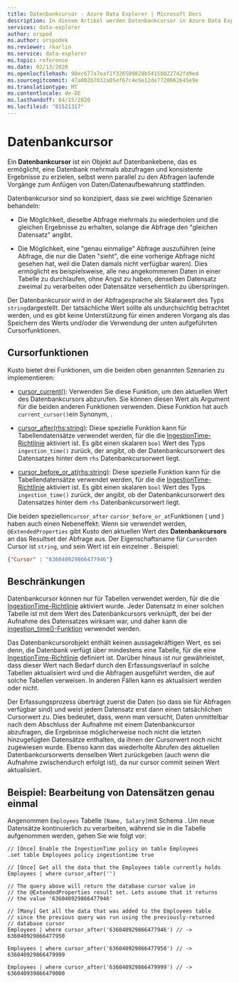 ```yaml
---
title: Datenbankcursor - Azure Data Explorer | Microsoft Docs
description: In diesem Artikel werden Datenbankcursor in Azure Data Explorer beschrieben.
services: data-explorer
author: orspod
ms.author: orspodek
ms.reviewer: rkarlin
ms.service: data-explorer
ms.topic: reference
ms.date: 02/13/2020
ms.openlocfilehash: 90ec677a7eaf1f326509828b5415b022742fd9ed
ms.sourcegitcommit: 47a002b7032a05ef67c4e5e12de7720062645e9e
ms.translationtype: MT
ms.contentlocale: de-DE
ms.lasthandoff: 04/15/2020
ms.locfileid: "81521317"
---
```

# <a name="database-cursors"></a>Datenbankcursor

Ein **Datenbankcursor** ist ein Objekt auf Datenbankebene, das es ermöglicht, eine Datenbank mehrmals abzufragen und konsistente Ergebnisse zu erzielen, selbst wenn parallel zu den Abfragen laufende Vorgänge zum Anfügen von Daten/Datenaufbewahrung stattfinden.

Datenbankcursor sind so konzipiert, dass sie zwei wichtige Szenarien behandeln:

* Die Möglichkeit, dieselbe Abfrage mehrmals zu wiederholen und die gleichen Ergebnisse zu erhalten, solange die Abfrage den "gleichen Datensatz" angibt.

* Die Möglichkeit, eine "genau einmalige" Abfrage auszuführen (eine Abfrage, die nur die Daten "sieht", die eine vorherige Abfrage nicht gesehen hat, weil die Daten damals nicht verfügbar waren).
   Dies ermöglicht es beispielsweise, alle neu angekommenen Daten in einer Tabelle zu durchlaufen, ohne Angst zu haben, denselben Datensatz zweimal zu verarbeiten oder Datensätze versehentlich zu überspringen.

Der Datenbankcursor wird in der Abfragesprache als Skalarwert des Typs `string`dargestellt. Der tatsächliche Wert sollte als undurchsichtig betrachtet werden, und es gibt keine Unterstützung für einen anderen Vorgang als das Speichern des Werts und/oder die Verwendung der unten aufgeführten Cursorfunktionen.

## <a name="cursor-functions"></a>Cursorfunktionen

Kusto bietet drei Funktionen, um die beiden oben genannten Szenarien zu implementieren:

* [cursor_current()](../query/cursorcurrent.md): Verwenden Sie diese Funktion, um den aktuellen Wert des Datenbankcursors abzurufen.
   Sie können diesen Wert als Argument für die beiden anderen Funktionen verwenden.
   Diese Funktion hat auch `current_cursor()`ein Synonym, .

* [cursor_after(rhs:string)](../query/cursorafterfunction.md): Diese spezielle Funktion kann für Tabellendatensätze verwendet werden, für die die [IngestionTime-Richtlinie](ingestiontime-policy.md) aktiviert ist. Es gibt einen skalaren `bool` Wert des Typs `ingestion_time()` zurück, der angibt, ob der Datenbankcursorwert des Datensatzes hinter dem `rhs` Datenbankcursorwert liegt.

* [cursor_before_or_at(rhs:string)](../query/cursorbeforeoratfunction.md): Diese spezielle Funktion kann für die Tabellendatensätze verwendet werden, für die die [IngestionTime-Richtlinie](ingestiontime-policy.md) aktiviert ist. Es gibt einen skalaren `bool` Wert des Typs `ingestion_time()` zurück, der angibt, ob der Datenbankcursorwert des Datensatzes hinter dem `rhs` Datenbankcursorwert liegt.

Die beiden speziellen`cursor_after` `cursor_before_or_at`Funktionen ( und ) haben auch einen Nebeneffekt: Wenn sie verwendet werden, `@ExtendedProperties` gibt Kusto den aktuellen Wert des **Datenbankcursors** an das Resultset der Abfrage aus. Der Eigenschaftsname für `Cursor`den Cursor ist `string`, und sein Wert ist ein einzelner . Beispiel:

```json
{"Cursor" : "636040929866477946"}
```

## <a name="restrictions"></a>Beschränkungen

Datenbankcursor können nur für Tabellen verwendet werden, für die die [IngestionTime-Richtlinie](ingestiontime-policy.md) aktiviert wurde. Jeder Datensatz in einer solchen Tabelle ist mit dem Wert des Datenbankcursors verknüpft, der bei der Aufnahme des Datensatzes wirksam war, und daher kann die [ingestion_time()-Funktion](../query/ingestiontimefunction.md) verwendet werden.

Das Datenbankcursorobjekt enthält keinen aussagekräftigen Wert, es sei denn, die Datenbank verfügt über mindestens eine Tabelle, für die eine [IngestionTime-Richtlinie](ingestiontime-policy.md) definiert ist.
Darüber hinaus ist nur gewährleistet, dass dieser Wert nach Bedarf durch den Erfassungsverlauf in solche Tabellen aktualisiert wird und die Abfragen ausgeführt werden, die auf solche Tabellen verweisen. In anderen Fällen kann es aktualisiert werden oder nicht.

Der Erfassungsprozess überträgt zuerst die Daten (so dass sie für Abfragen verfügbar sind) und weist jedem Datensatz erst dann einen tatsächlichen Cursorwert zu. Dies bedeutet, dass, wenn man versucht, Daten unmittelbar nach dem Abschluss der Aufnahme mit einem Datenbankcursor abzufragen, die Ergebnisse möglicherweise noch nicht die letzten hinzugefügten Datensätze enthalten, da ihnen der Cursorwert noch nicht zugewiesen wurde. Ebenso kann das wiederholte Abrufen des aktuellen Datenbankcursorwerts denselben Wert zurückgeben (auch wenn die Aufnahme zwischendurch erfolgt ist), da nur cursor commit seinen Wert aktualisiert.

## <a name="example-processing-of-records-exactly-once"></a>Beispiel: Bearbeitung von Datensätzen genau einmal

Angenommen `Employees` Tabelle `[Name, Salary]`mit Schema .
Um neue Datensätze kontinuierlich zu verarbeiten, während sie in die Tabelle aufgenommen werden, gehen Sie wie folgt vor:

```kusto
// [Once] Enable the IngestionTime policy on table Employees
.set table Employees policy ingestiontime true

// [Once] Get all the data that the Employees table currently holds 
Employees | where cursor_after('')

// The query above will return the database cursor value in
// the @ExtendedProperties result set. Lets assume that it returns
// the value '636040929866477946'

// [Many] Get all the data that was added to the Employees table
// since the previous query was run using the previously-returned
// database cursor 
Employees | where cursor_after('636040929866477946') // -> 636040929866477950

Employees | where cursor_after('636040929866477950') // -> 636040929866479999

Employees | where cursor_after('636040929866479999') // -> 636040939866479000
```